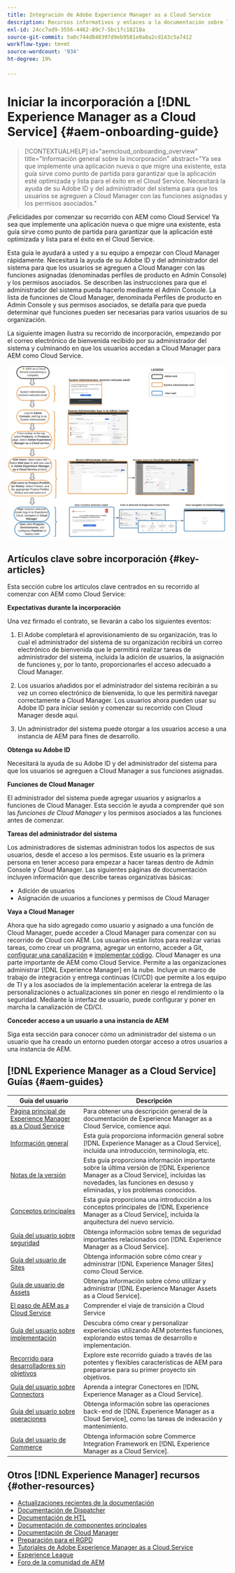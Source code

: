 ```yaml
---
title: Integración de Adobe Experience Manager as a Cloud Service
description: Recursos informativos y enlaces a la documentación sobre la integración de Adobe Experience Manager as a Cloud Service
exl-id: 24cc7ad9-3556-4462-89c7-5bc1fc18218a
source-git-commit: 5a0c744d848397d9eb9581e0a0a2cd143c5a7412
workflow-type: tm+mt
source-wordcount: '934'
ht-degree: 19%

---
```


# Iniciar la incorporación a [!DNL Experience Manager as a Cloud Service] {#aem-onboarding-guide}

>[!CONTEXTUALHELP]
>id="aemcloud_onboarding_overview"
>title="Información general sobre la incorporación"
>abstract="Ya sea que implemente una aplicación nueva o que migre una existente, esta guía sirve como punto de partida para garantizar que la aplicación esté optimizada y lista para el éxito en el Cloud Service. Necesitará la ayuda de su Adobe ID y del administrador del sistema para que los usuarios se agreguen a Cloud Manager con las funciones asignadas y los permisos asociados."

¡Felicidades por comenzar su recorrido con AEM como Cloud Service! Ya sea que implemente una aplicación nueva o que migre una existente, esta guía sirve como punto de partida para garantizar que la aplicación esté optimizada y lista para el éxito en el Cloud Service.

Esta guía le ayudará a usted y a su equipo a empezar con Cloud Manager rápidamente. Necesitará la ayuda de su Adobe ID y del administrador del sistema para que los usuarios se agreguen a Cloud Manager con las funciones asignadas (denominadas perfiles de producto en Admin Console) y los permisos asociados. Se describen las instrucciones para que el administrador del sistema pueda hacerlo mediante el Admin Console. La lista de funciones de Cloud Manager, denominada Perfiles de producto en Admin Console y sus permisos asociados, se detalla para que pueda determinar qué funciones pueden ser necesarias para varios usuarios de su organización.

La siguiente imagen ilustra su recorrido de incorporación, empezando por el correo electrónico de bienvenida recibido por su administrador del sistema y culminando en que los usuarios accedan a Cloud Manager para AEM como Cloud Service.

![](/help/onboarding/what-is-required/assets/cust-journey.png)

## Artículos clave sobre incorporación {#key-articles}

Esta sección cubre los artículos clave centrados en su recorrido al comenzar con AEM como Cloud Service:

**Expectativas durante la incorporación**

Una vez firmado el contrato, se llevarán a cabo los siguientes eventos:

1. El Adobe completará el aprovisionamiento de su organización, tras lo cual el administrador del sistema de su organización recibirá un correo electrónico de bienvenida que le permitirá realizar tareas de administrador del sistema, incluida la adición de usuarios, la asignación de funciones y, por lo tanto, proporcionarles el acceso adecuado a Cloud Manager.

1. Los usuarios añadidos por el administrador del sistema recibirán a su vez un correo electrónico de bienvenida, lo que les permitirá navegar correctamente a Cloud Manager. Los usuarios ahora pueden usar su Adobe ID para iniciar sesión y comenzar su recorrido con Cloud Manager desde aquí.

1. Un administrador del sistema puede otorgar a los usuarios acceso a una instancia de AEM para fines de desarrollo.

**Obtenga su Adobe ID**

Necesitará la ayuda de su Adobe ID y del administrador del sistema para que los usuarios se agreguen a Cloud Manager a sus funciones asignadas.

**Funciones de Cloud Manager**

El administrador del sistema puede agregar usuarios y asignarlos a funciones de Cloud Manager. Esta sección le ayuda a comprender qué son las *funciones de Cloud Manager* y los permisos asociados a las funciones antes de comenzar.

**Tareas del administrador del sistema**

Los administradores de sistemas administran todos los aspectos de sus usuarios, desde el acceso a los permisos. Este usuario es la primera persona en tener acceso para empezar a hacer tareas dentro de Admin Console y Cloud Manager.
Las siguientes páginas de documentación incluyen información que describe tareas organizativas básicas:

* Adición de usuarios
* Asignación de usuarios a funciones y permisos de Cloud Manager

**Vaya a Cloud Manager**

Ahora que ha sido agregado como usuario y asignado a una función de Cloud Manager, puede acceder a Cloud Manager para comenzar con su recorrido de Cloud con AEM. Los usuarios están listos para realizar varias tareas, como crear un programa, agregar un entorno, acceder a Git, [configurar una canalización](/help/implementing/cloud-manager/configure-pipeline.md) e [implementar código](/help/implementing/cloud-manager/deploy-code.md).
Cloud Manager es una parte importante de AEM como Cloud Service. Permite a las organizaciones administrar [!DNL Experience Manager] en la nube. Incluye un marco de trabajo de integración y entrega continuas (CI/CD) que permite a los equipo de TI y a los asociados de la implementación acelerar la entrega de las personalizaciones o actualizaciones sin poner en riesgo el rendimiento o la seguridad. Mediante la interfaz de usuario, puede configurar y poner en marcha la canalización de CD/CI.

**Conceder acceso a un usuario a una instancia de AEM**

Siga esta sección para conocer cómo un administrador del sistema o un usuario que ha creado un entorno pueden otorgar acceso a otros usuarios a una instancia de AEM.

## [!DNL Experience Manager as a Cloud Service] Guías {#aem-guides}

| Guía del usuario | Descripción |
|---|---|
| [Página principal de Experience Manager as a Cloud Service](/help/landing/home.md) | Para obtener una descripción general de la documentación de Experience Manager as a Cloud Service, comience aquí. |
| [Información general](/help/overview/home.md) | Esta guía proporciona información general sobre [!DNL Experience Manager as a Cloud Service], incluida una introducción, terminología, etc. |
| [Notas de la versión](/help/release-notes/home.md) | Esta guía proporciona información importante sobre la última versión de [!DNL Experience Manager as a Cloud Service], incluidas las novedades, las funciones en desuso y eliminadas, y los problemas conocidos. |
| [Conceptos principales](/help/core-concepts/home.md) | Esta guía proporciona una introducción a los conceptos principales de [!DNL Experience Manager as a Cloud Service], incluida la arquitectura del nuevo servicio. |
| [Guía del usuario sobre seguridad](/help/security/home.md) | Obtenga información sobre temas de seguridad importantes relacionados con [!DNL Experience Manager as a Cloud Service]. |
| [Guía del usuario de Sites](/help/sites-cloud/home.md) | Obtenga información sobre cómo crear y administrar [!DNL Experience Manager Sites] como Cloud Service. |
| [Guía de usuario de Assets](/help/assets/home.md) | Obtenga información sobre cómo utilizar y administrar [!DNL Experience Manager Assets as a Cloud Service]. |
| [El paso de AEM as a Cloud Service](/help/move-to-cloud-service/home.md) | Comprender el viaje de transición a Cloud Service |
| [Guía del usuario sobre implementación](/help/implementing/home.md) | Descubra cómo crear y personalizar experiencias utilizando AEM potentes funciones, explorando estos temas de desarrollo e implementación. |
| [Recorrido para desarrolladores sin objetivos](/help/journey-headless/developer/overview.md) | Explore este recorrido guiado a través de las potentes y flexibles características de AEM para prepararse para su primer proyecto sin objetivos. |
| [Guía del usuario sobre Connectors](/help/connectors/home.md) | Aprenda a integrar Conectores en [!DNL Experience Manager as a Cloud Service]. |
| [Guía del usuario sobre operaciones](/help/operations/home.md) | Obtenga información sobre las operaciones back-end de [!DNL Experience Manager as a Cloud Service], como las tareas de indexación y mantenimiento. |
| [Guía del usuario de Commerce](/help/commerce-cloud/home.md) | Obtenga información sobre Commerce Integration Framework en [!DNL Experience Manager as a Cloud Service]. |

## Otros [!DNL Experience Manager] recursos {#other-resources}

* [Actualizaciones recientes de la documentación](https://helpx.adobe.com/experience-manager/documentation-updates.html#AEMasaCloudService)
* [Documentación de Dispatcher](/help/implementing/dispatcher/overview.md)
* [Documentación de HTL](https://experienceleague.adobe.com/docs/experience-manager-htl/using/overview.html?lang=es)
* [Documentación de componentes principales](https://experienceleague.adobe.com/docs/experience-manager-core-components/using/introduction.html?lang=es)
* [Documentación de Cloud Manager](https://experienceleague.adobe.com/docs/experience-manager-cloud-service/onboarding/getting-access/cloud-service-programs/first-time-login.html)
* [Preparación para el RGPD](/help/compliance/data-privacy-and-protection-readiness/aem-readiness.md)
* [Tutoriales de Adobe Experience Manager as a Cloud Service](https://experienceleague.adobe.com/docs/experience-manager-learn/cloud-service/overview.html?lang=es)
* [Experience League](https://guided.adobe.com/?promoid=K42KVXHD&amp;mv=other#solutions/experience-manager)
* [Foro de la comunidad de AEM](https://forums.adobe.com/community/experience-cloud/marketing-cloud/experience-manager)

